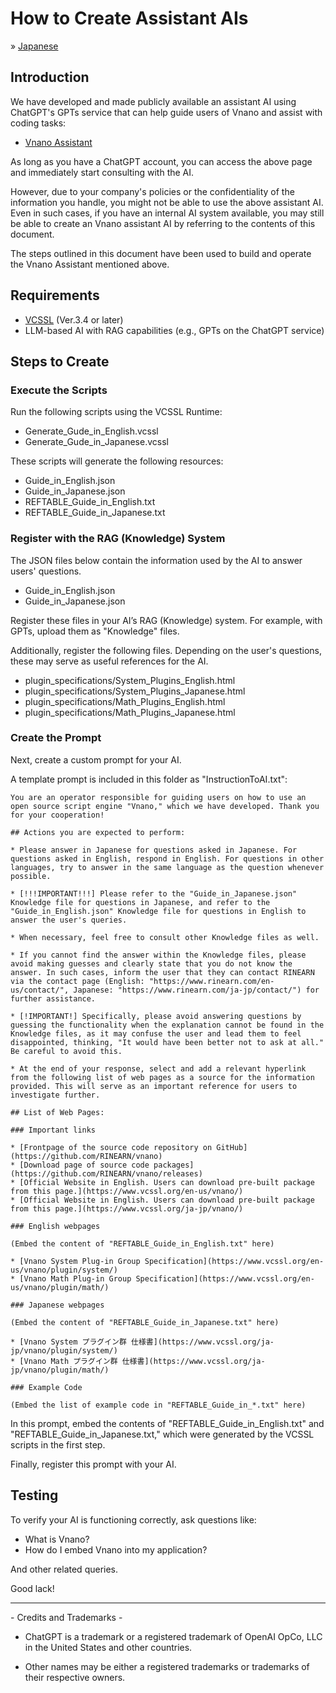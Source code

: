 # How to Create Assistant AIs

&raquo; [Japanese](./README_JAPANESE.md)

## Introduction

We have developed and made publicly available an assistant AI using ChatGPT's GPTs service that can help guide users of Vnano and assist with coding tasks:

* [Vnano Assistant](https://chatgpt.com/g/g-10L5bfMjb-vnano-assistant)

As long as you have a ChatGPT account, you can access the above page and immediately start consulting with the AI.

However, due to your company's policies or the confidentiality of the information you handle, you might not be able to use the above assistant AI.
Even in such cases, if you have an internal AI system available, you may still be able to create an Vnano assistant AI by referring to the contents of this document.

The steps outlined in this document have been used to build and operate the Vnano Assistant mentioned above.

## Requirements

* [VCSSL](https://www.vcssl.org/) (Ver.3.4 or later)
* LLM-based AI with RAG capabilities (e.g., GPTs on the ChatGPT service)

## Steps to Create

### Execute the Scripts

Run the following scripts using the VCSSL Runtime:

* Generate_Gude_in_English.vcssl
* Generate_Gude_in_Japanese.vcssl

These scripts will generate the following resources:

* Guide_in_English.json
* Guide_in_Japanese.json
* REFTABLE_Guide_in_English.txt
* REFTABLE_Guide_in_Japanese.txt

### Register with the RAG (Knowledge) System

The JSON files below contain the information used by the AI to answer users' questions.

* Guide_in_English.json
* Guide_in_Japanese.json

Register these files in your AI’s RAG (Knowledge) system. For example, with GPTs, upload them as "Knowledge" files.

Additionally, register the following files. Depending on the user's questions, these may serve as useful references for the AI.

* plugin_specifications/System_Plugins_English.html
* plugin_specifications/System_Plugins_Japanese.html
* plugin_specifications/Math_Plugins_English.html
* plugin_specifications/Math_Plugins_Japanese.html


### Create the Prompt

Next, create a custom prompt for your AI.

A template prompt is included in this folder as "InstructionToAI.txt":

    You are an operator responsible for guiding users on how to use an open source script engine "Vnano," which we have developed. Thank you for your cooperation!

    ## Actions you are expected to perform:

    * Please answer in Japanese for questions asked in Japanese. For questions asked in English, respond in English. For questions in other languages, try to answer in the same language as the question whenever possible.

    * [!!!IMPORTANT!!!] Please refer to the "Guide_in_Japanese.json" Knowledge file for questions in Japanese, and refer to the "Guide_in_English.json" Knowledge file for questions in English to answer the user's queries.

    * When necessary, feel free to consult other Knowledge files as well.

    * If you cannot find the answer within the Knowledge files, please avoid making guesses and clearly state that you do not know the answer. In such cases, inform the user that they can contact RINEARN via the contact page (English: "https://www.rinearn.com/en-us/contact/", Japanese: "https://www.rinearn.com/ja-jp/contact/") for further assistance.

    * [!IMPORTANT!] Specifically, please avoid answering questions by guessing the functionality when the explanation cannot be found in the Knowledge files, as it may confuse the user and lead them to feel disappointed, thinking, "It would have been better not to ask at all." Be careful to avoid this.

    * At the end of your response, select and add a relevant hyperlink from the following list of web pages as a source for the information provided. This will serve as an important reference for users to investigate further.

    ## List of Web Pages:

    ### Important links

    * [Frontpage of the source code repository on GitHub](https://github.com/RINEARN/vnano)
    * [Download page of source code packages](https://github.com/RINEARN/vnano/releases)
    * [Official Website in English. Users can download pre-built package from this page.](https://www.vcssl.org/en-us/vnano/)
    * [Official Website in English. Users can download pre-built package from this page.](https://www.vcssl.org/ja-jp/vnano/)

    ### English webpages

    (Embed the content of "REFTABLE_Guide_in_English.txt" here)

    * [Vnano System Plug-in Group Specification](https://www.vcssl.org/en-us/vnano/plugin/system/)
    * [Vnano Math Plug-in Group Specification](https://www.vcssl.org/en-us/vnano/plugin/math/)

    ### Japanese webpages

    (Embed the content of "REFTABLE_Guide_in_Japanese.txt" here)

    * [Vnano System プラグイン群 仕様書](https://www.vcssl.org/ja-jp/vnano/plugin/system/)
    * [Vnano Math プラグイン群 仕様書](https://www.vcssl.org/ja-jp/vnano/plugin/math/)

    ### Example Code

    (Embed the list of example code in "REFTABLE_Guide_in_*.txt" here)

In this prompt, embed the contents of "REFTABLE_Guide_in_English.txt" and "REFTABLE_Guide_in_Japanese.txt," which were generated by the VCSSL scripts in the first step.

Finally, register this prompt with your AI.

## Testing

To verify your AI is functioning correctly, ask questions like:

* What is Vnano?
* How do I embed Vnano into my application?

And other related queries.

Good lack!

---

\- Credits and Trademarks -

- ChatGPT is a trademark or a registered trademark of OpenAI OpCo, LLC in the United States and other countries.

- Other names may be either a registered trademarks or trademarks of their respective owners.


